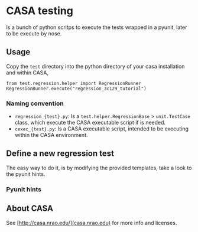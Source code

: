 # CASA testing

Is a bunch of python scritps to execute the tests wrapped in a pyunit, later to be execute by nose.

## Usage

Copy the ```test``` directory into the python directory of your casa installation and within CASA, 

```
from test.regression.helper import RegressionRunner
RegressionRunner.execute("regression_3c129_tutorial")
```

### Naming convention

   * ```regression_{test}.py```: Is a ```test.helper.RegressionBase``` > ```unit.TestCase``` class, which execute the CASA executable script if is needed.
   * ```cexec_{test}.py```: Is a CASA executable script, intended to be executing within the CASA environment.

## Define a new regression test

The easy way to do it, is by modifying the provided templates, take a look to the pyunit hints.

### Pyunit hints

## About CASA

See [http://casa.nrao.edu/](casa.nrao.edu) for more info and licenses.